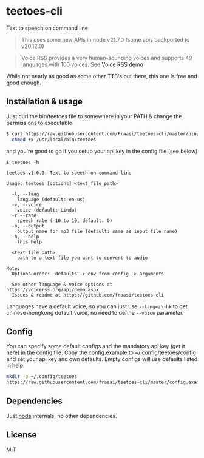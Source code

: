 # teetoes-cli
Text to speech on command line

> This uses some new APIs in node v21.7.0 (some apis backported to v20.12.0)


> Voice RSS provides a very human-sounding voices and supports 49 languages with 100 voices.
> See [Voice RSS demo](https://www.voicerss.org/api/demo)

While not nearly as good as some other TTS's out there, this one is free and good enough.

## Installation & usage
Just curl the bin/teetoes file to somewhere in your PATH & change the permissions to executable
```sh
$ curl https://raw.githubusercontent.com/Fraasi/teetoes-cli/master/bin/teetoes -o /usr/local/bin/teetoes
  chmod +x /usr/local/bin/teetoes
```
and you're good to go if you setup your api key in the config file (see below)
```
$ teetoes -h

teetoes v1.0.0: Text to speech on command line

Usage: teetoes [options] <text_file_path>

  -l, --lang
    language (default: en-us)
  -v, --voice
    voice (default: Linda)
  -r --rate
    speech rate (-10 to 10, default: 0)
  -o, --output
    output name for mp3 file (default: same as input file name)
  -h, --help
    this help

  <text_file_path>
    path to a text file you want to convert to audio

Note:
  Options order:  defaults -> env from config -> arguments

  See other language & voice options at https://voicerss.org/api/demo.aspx
  Issues & readme at https://github.com/fraasi/teetoes-cli
```
Languages have a default voice, so you can just use ```--lang=zh-hk``` to get chinese-hongkong default voice, no need to define ```--voice``` parameter.

## Config
You can specify some default configs and the mandatory api key (get it [here](https://www.voicerss.org/)) in the config file. Copy the config.example to ~/.config/teetoes/config and set your api key and own defaults. Empty configs will use defaults listed in help.
```sh
mkdir -p ~/.config/teetoes
https://raw.githubusercontent.com/fraasi/teetoes-cli/master/config.example ~/.config/teetoes/config
```
## Dependencies
Just [node](https://nodejs.org/en/) internals, no other dependencies.

## License
MIT
